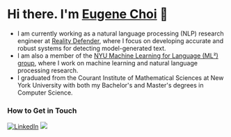 # Hi there. I'm [Eugene Choi](https://eugene-choi.github.io/) 👋


- I am currently working as a natural language processing (NLP) research engineer at [Reality Defender](https://realitydefender.com/), where I focus on developing accurate and robust systems for detecting model-generated text.
- I am also a member of the [NYU Machine Learning for Language (ML²) group](https://wp.nyu.edu/ml2/), where I work on machine learning and natural language processing research.
- I graduated from the Courant Institute of Mathematical Sciences at New York University with both my Bachelor's and Master's degrees in Computer Science.

### How to Get in Touch
<a href="https://www.linkedin.com/in/choi-eugene/">![LinkedIn](https://img.shields.io/badge/LinkedIn-0077B5?style=for-the-badge&logo=linkedin&logoColor=white)</a>
<a href="https://twitter.com/221eugene"><img src="https://img.shields.io/badge/twitter-%231DA1F2.svg?&style=for-the-badge&logo=twitter&logoColor=white" /></a>
